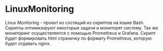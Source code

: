 # LinuxMonitoring
Linux Monitoring - проект из состящий из скриптов на языке Bash. Скрипты оптимизируют некоторые задачи и мониторят систему. Так же мониторинг осуществляется с помощью Prometheus и Grafana. Скрипт будет формировать html страничку по формату Prometheus, которую будет отдавать nginx.
